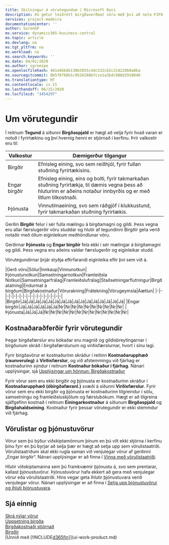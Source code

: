 ```yaml
---
title: Skilningur á vörutegundum | Microsoft Docs
description: Þú getur leiðrétt birgðaverðmat vöru með því að nota FIFO eða Meðalkostnaðaraðferð, til dæmis þegar vöruverð breytist ekki vegna viðskiptalegra ástæðna, heldur einhvers annars.
services: project-madeira
documentationcenter: ''
author: SorenGP
ms.service: dynamics365-business-central
ms.topic: article
ms.devlang: na
ms.tgt_pltfrm: na
ms.workload: na
ms.search.keywords: ''
ms.date: 04/01/2020
ms.author: sgroespe
ms.openlocfilehash: 481e8bbdb13863055c4dc532cb2c214228b8a8ba
ms.sourcegitcommit: 0b5f8f68b1c9526288bfcce1a3bdc988d2910040
ms.translationtype: HT
ms.contentlocale: is-IS
ms.lasthandoff: 06/15/2020
ms.locfileid: "3454297"
---
```

# <a name="about-item-types"></a>Um vörutegundir
Í reitnum **Tegund** á síðunni **Birgðaspjald** er hægt að velja fyrir hvað varan er notuð í fyrirtækinu og því hvernig henni er stjórnað í kerfinu. Þrír valkostir eru til:

|Valkostur|Dæmigerður tilgangur|
|------|-----------|
|Birgðir|Efnisleg eining, svo sem reiðhjól, fyrir fullan stuðning fyrirtækisins.|
|Engar birgðir|Efnisleg eining, eins og bolti, fyrir takmarkaðan stuðning fyrirtækja, til dæmis vegna þess að hluturinn er aðeins notaður innbyrðis og er með litlum tilkostnaði.|
|Þjónusta|Vinnutímaeining, svo sem ráðgjöf í klukkustund, fyrir takmarkaðan stuðning fyrirtækis.|

Gerðin **Birgðir** felur í sér fulla mælingu á birgðamagni og gildi. Þess vegna eru allar færslugerðir vöru studdar og hlutir af tegundinni Birgðir geta verið notaðir með öllum eiginleikum meðhöndlunar vöru.

Gerðirnar **Þjónusta** og **Engar birgðir** fela ekki í sér mælingar á birgðamagni og gildi. Þess vegna eru aðeins valdar færslugerðir og eiginleikar studd.

Vörutegundirnar þrjár styðja eftirfarandi eiginleika eftir því sem við á.

|Gerð vöru|Sölur|Innkaup|Vinnunotkun|Þjónustunotkun|Samsetningarnotkun|Framleiðsla Notkun|Samsetningarfrálag|Framleiðslufrálag|Staðsetningarflutningur|Birgðatalning|Endurmat á birgðum|Birgðakostnaður|Vörurakning|Frátekning|Vörugeymsla|Áætlun|
|-|-|-|-|-|-|-|-|-|-|-|-|-|-|-|-|-|-|
|Birgðir|Já|Já|Já|Já|Já|Já|Já|Já|Já|Já|Já|Já|Já|Já|Já|Já|
|Engar birgðir|Já|Já|Já|Já|Já|Já|Nr|Nr|Nr|Nr|Nr|Nr|Nr|Nr|Nr|Nr|
|Þjónusta|Já|Já|Já|Nr|Nr|Nr|Nr|Nr|Nr|Nr|Nr|Nr|Nr|Nr|Nr|Nr|

## <a name="costing-methods-for-types-of-items"></a>Kostnaðaraðferðir fyrir vörutegundir
Þegar birgðafærslur eru bókaðar eru magnið og gildisbreytingarnar í birgðunum skráð í birgðafærslunum og virðisfærslurnar, hvort í sínu lagi. 

Fyrir birgðavörur er kostnaðurinn skráður í reitinn **Kostnaðarupphæð (raunveruleg)** á **Virðisfærslur**, og við afstemmingu við fjárhag er kostnaðurinn sýndur í reitnum **Kostnaður bókaður í fjárhag**. Nánari upplýsingar, sjá [Upplýsingar um hönnun: Birgðakostnaður](design-details-inventory-costing.md)

Fyrir vörur sem eru ekki birgðir og þjónusta er kostnaðurinn skráður í **Kostnaðarupphæð (óbirgðafæranl.)** svæði á síðunni **Virðisfærslur**. Fyrir vörur sem eru ekki birgðir og þjónusta er kostnaðurinn tilgreindur í sölu, samsetningu og framleiðsluskjölum og færslubókum. Hægt er að tilgreina sjálfgefinn kostnað í reitnum **Einingarkostnaður** á síðunum **Birgðaspjald** og **Birgðahaldseining**. Kostnaður fyrir þessar vörutegundir er ekki stemmdur við fjárhag. 

## <a name="catalog-and-service-items"></a>Vörulistar og þjónustuvörur
Vörur sem þú býður viðskiptamönnum þínum en þú vilt ekki stjórna í kerfinu þínu fyrr en þú byrjar að selja þær er hægt að setja upp sem vörulistaatriði. Vörulistaatriðum skal ekki rugla saman við venjulegar vörur af gerðinni „Engar birgðir“. Nánari upplýsingar er að finna í [Vinna með vörulistaatriði](inventory-how-work-nonstock-items.md).

Hlutir viðskiptamanna sem þú framkvæmir þjónustu á, svo sem prentarar, kallast þjónustuvörur. Þjónustuvörur hafa ekkert að gera með venjulegar vörur eða vörulistaatriði. Hins vegar geta íhlutir þjónustuvara verið venjulegar vörur. Nánari upplýsingar er að finna í [Setja upp þjónustuvörur og íhluti þjónustuvara](service-how-setup-service-items.md).

## <a name="see-also"></a>Sjá einnig
[Skrá nýjar vörur](inventory-how-register-new-items.md)  
[Uppsetning birgða](inventory-setup-inventory.md)  
[Birgðakostnaði stjórnað](finance-manage-inventory-costs.md)  
[Birgðir](inventory-manage-inventory.md)  
[Unnið með [!INCLUDE[d365fin](includes/d365fin_md.md)]](ui-work-product.md)
